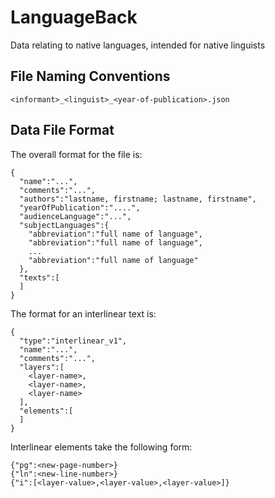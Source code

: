 # LanguageBack
Data relating to native languages, intended for native linguists

## File Naming Conventions

```
<informant>_<linguist>_<year-of-publication>.json
```

## Data File Format
The overall format for the file is:

```
{
  "name":"...",
  "comments":"...",
  "authors":"lastname, firstname; lastname, firstname",
  "yearOfPublication":"....",
  "audienceLanguage":"...",
  "subjectLanguages":{
    "abbreviation":"full name of language",
    "abbreviation":"full name of language",
    ...
    "abbreviation":"full name of language"
  },
  "texts":[
  ]
}
```

The format for an interlinear text is:

```
{
  "type":"interlinear_v1",
  "name":"...",
  "comments":"...",
  "layers":[
    <layer-name>,
    <layer-name>,
    <layer-name>
  ],
  "elements":[
  ]
}
```

Interlinear elements take the following form:

```
{"pg":<new-page-number>}
{"ln":<new-line-number>}
{"i":[<layer-value>,<layer-value>,<layer-value>]}
```
